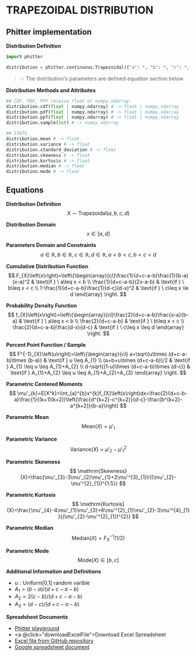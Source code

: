 # TRAPEZOIDAL DISTRIBUTION

## Phitter implementation

**Distribution Definition**

```python
import phitter

distribution = phitter.continuous.Trapezoidal({"a": *, "b": *, "c": *, "d": *})
```

> 💡 The distribution's parameters are defined equation section below

**Distribution Methods and Attributes**

```python
## CDF, PDF, PPF receive float or numpy.ndarray.
distribution.cdf(float | numpy.ndarray) # -> float | numpy.ndarray
distribution.pdf(float | numpy.ndarray) # -> float | numpy.ndarray
distribution.ppf(float | numpy.ndarray) # -> float | numpy.ndarray
distribution.sample(int) # -> numpy.ndarray

## STATS
distribution.mean # -> float
distribution.variance # -> float
distribution.standard_deviation # -> float
distribution.skewness # -> float
distribution.kurtosis # -> float
distribution.median # -> float
distribution.mode # -> float
```

## Equations

**Distribution Definition**
$$ X\sim\mathrm{Trapezoidal}\left(a,b,c,d\right) $$

**Distribution Domain**
$$ x\in\left[a,d\right] $$

**Parameters Domain and Constraints**
$$ a\in\mathbb{R}, b\in\mathbb{R}, c\in\mathbb{R}, d\in\mathbb{R}, a < b < c, b < c <  d $$

**Cumulative Distribution Function**
$$ F_{X}\left(x\right)=\left\{\begin{array}{cl}\frac{1}{d+c-a-b}\frac{1}{b-a}(x-a)^2 & \text{if } \ a\leq x < b \\ \frac{1}{d+c-a-b}(2x-a-b) & \text{if } \ b\leq x < c \\ 1-\frac{1}{d+c-a-b}\frac{1}{d-c}(d-x)^2 & \text{if } \ c\leq x \le d \end{array} \right. $$

**Probability Density Function**
$$ f_{X}\left(x\right)=\left\{\begin{array}{cl}\frac{2}{d+c-a-b}\frac{x-a}{b-a} & \text{if } \ a\leq x < b \\ \frac{2}{d+c-a-b} & \text{if } \ b\leq x < c \\ \frac{2}{d+c-a-b}\frac{d-x}{d-c} & \text{if } \ c\leq x \leq d \end{array} \right. $$

**Percent Point Function / Sample**
$$ F^{-1}_{X}\left(u\right)=\left\{\begin{array}{cl} a+\sqrt{u\times (d+c-a-b)\times (b-a)} & \text{if } u \leq A_{1} \\ (a+b+u\times (d+c-a-b))/2 & \text{if } A_{1} \leq u \leq A_{1}+A_{2} \\ d-\sqrt{(1-u)\times (d+c-a-b)\times (d-c)} & \text{if } A_{1}+A_{2} \leq u \leq A_{1}+A_{2}+A_{3}  \end{array} \right. $$

**Parametric Centered Moments**
$$ \mu'_{k}=E[X^k]=\int_{a}^{b}x^{k}f_{X}\left(x\right)dx=\frac{2}{d+c-b-a}\frac{1}{(k+1)(k+2)}\left(\frac{d^{k+2}-c^{k+2}}{d-c}-\frac{b^{k+2}-a^{k+2}}{b-a}\right) $$

**Parametric Mean**
$$ \mathrm{Mean}(X)=\mu'_{1} $$

**Parametric Variance**
$$ \mathrm{Variance}(X)=\mu'_{2}-\mu'^{2}_{1} $$

**Parametric Skewness**
$$ \mathrm{Skewness}(X)=\frac{\mu'_{3}-3\mu'_{2}\mu'_{1}+2\mu'^{3}_{1}}{(\mu'_{2}-\mu'^{2}_{1})^{1.5}} $$

**Parametric Kurtosis**
$$ \mathrm{Kurtosis}(X)=\frac{\mu'_{4}-4\mu'_{1}\mu'_{3}+6\mu'^{2}_{1}\mu'_{2}-3\mu'^{4}_{1}}{(\mu'_{2}-\mu'^{2}_{1})^{2}} $$

**Parametric Median**
$$ \mathrm{Median}(X)=F^{-1}_{X}\left(1/2\right) $$

**Parametric Mode**
$$ \mathrm{Mode}(X)\in [b,c] $$

**Additional Information and Definitions**
- $u:\text{Uniform[0,1] random varible}$
- $A_{1}=(b-a)/(d+c-a-b)$
- $A_{2}=2(c-b)/(d+c-a-b)$
- $A_{3}=(d-c)/(d+c-a-b)$

**Spreadsheet Documents**

-   [Phitter playground](https://phitter.io/distributions/continuous/trapezoidal)
-   <a @click="downloadExcelFile">Download Excel Spreadsheet</a>
-   [Excel file from GitHub repository](https://github.com/phitter-core/phitter-files/blob/main/continuous/trapezoidal.xlsx)
-   [Google spreadsheet document](https://docs.google.com/spreadsheets/d/1Gsk5M_R2q9Or8RTggKtTkqEk-cN6IuDgYqbmhFm5Xlw)

<script setup>
const downloadExcelFile = function() {
    const fileId = "trapezoidal";
    const url = `https://raw.githubusercontent.com/phitter-core/phitter-files/main/continuous/${fileId}.xlsx`;
    const link = document.createElement("a");
    link.href = url;
    link.setAttribute("download", `${fileId}.xlsx`);
    document.body.appendChild(link);
    link.click();
    document.body.removeChild(link);
};
</script>

<style module>
a {
  cursor: pointer;
}
</style>

    